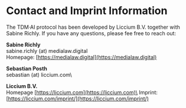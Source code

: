 # Contact and Imprint Information

The TDM·AI protocol has been developed by Liccium B.V. together with Sabine Richly. If you have any questions, please fee free to reach out:

**Sabine Richly**\
sabine.richly (at) medialaw.digital\
Homepage: [https://medialaw.digital](https://medialaw.digital)

**Sebastian Posth** \
sebastian (at) liccium.com\


**Liccium B.V.** \
Homepage [https://liccium.com](https://liccium.com)\
Imprint: [https://liccium.com/imprint/](https://liccium.com/imprint/)
